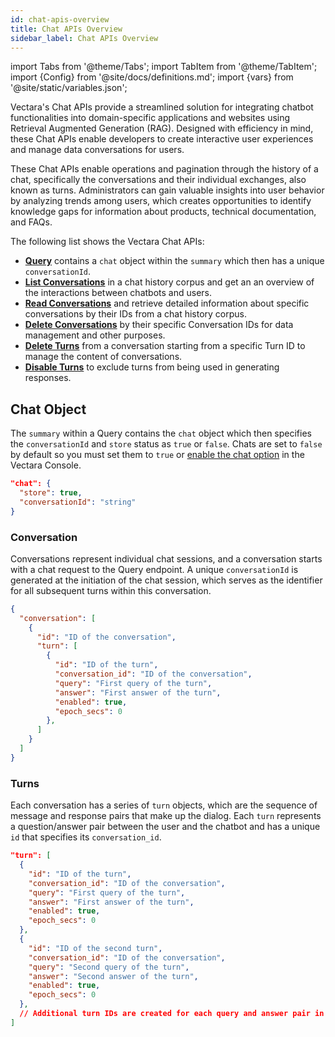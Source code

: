 ```yaml
---
id: chat-apis-overview
title: Chat APIs Overview
sidebar_label: Chat APIs Overview
---
```


import Tabs from '@theme/Tabs';
import TabItem from '@theme/TabItem';
import {Config} from '@site/docs/definitions.md';
import {vars} from '@site/static/variables.json';

Vectara's Chat APIs provide a streamlined solution for integrating chatbot 
functionalities into domain-specific applications and websites using Retrieval 
Augmented Generation (RAG). Designed with efficiency in mind, these Chat APIs 
enable developers to create interactive user experiences and manage data 
conversations for users.

These Chat APIs enable operations and pagination through the history of a chat, 
specifically the conversations and their individual exchanges, also known as 
turns. Administrators can gain valuable insights into user behavior by analyzing 
trends among users, which creates opportunities to identify knowledge gaps for 
information about products, technical documentation, and FAQs.

The following list shows the Vectara Chat APIs:

* [**Query**](/docs/api-reference/search-apis/search) contains a `chat` object within the `summary` 
  which then has a unique `conversationId`.
* [**List Conversations**](/docs/api-reference/chat-apis/list-conversations) in a chat history corpus 
  and get an an overview of the interactions between chatbots and users. 
* [**Read Conversations**](/docs/api-reference/chat-apis/read-conversations) and retrieve detailed information about specific
  conversations by their IDs from a chat history corpus.
* [**Delete Conversations**](/docs/api-reference/chat-apis/delete-conversations) by their specific Conversation IDs for 
  data management and other purposes.
* [**Delete Turns**](/docs/api-reference/chat-apis/delete-turns) from a conversation starting from a specific 
  Turn ID to manage the content of conversations.
* [**Disable Turns**](/docs/api-reference/chat-apis/disable-turns) to exclude turns from being used in 
  generating responses.

## Chat Object

The `summary` within a Query contains the `chat` object which then specifies the `conversationId`
and `store` status as `true` or `false`. Chats are set to `false` by default so 
you must set them to `true` or [enable the chat option](/docs/console-ui/chat-with-your-data) 
in the Vectara Console.

```json
"chat": {
  "store": true,
  "conversationId": "string"
}
```
 
### Conversation

Conversations represent individual chat sessions, and a conversation starts 
with a chat request to the Query endpoint. A unique `conversationId` is 
generated at the initiation of the chat session, which serves as the 
identifier for all subsequent turns within this conversation. 

```json
{
  "conversation": [
    {
      "id": "ID of the conversation",
      "turn": [
        {
          "id": "ID of the turn",
          "conversation_id": "ID of the conversation",
          "query": "First query of the turn",
          "answer": "First answer of the turn",
          "enabled": true,
          "epoch_secs": 0
        },
      ]
    }
  ] 
}    
```

### Turns

Each conversation has a series of `turn` objects, which are the sequence of 
message and response pairs that make up the dialog. Each `turn` represents a 
question/answer pair between the user and the chatbot and has a unique `id` 
that specifies its `conversation_id`.


```json
"turn": [
  {
    "id": "ID of the turn",
    "conversation_id": "ID of the conversation",
    "query": "First query of the turn",
    "answer": "First answer of the turn",
    "enabled": true,
    "epoch_secs": 0
  },
  {
    "id": "ID of the second turn",
    "conversation_id": "ID of the conversation",
    "query": "Second query of the turn",
    "answer": "Second answer of the turn",
    "enabled": true,
    "epoch_secs": 0
  },
  // Additional turn IDs are created for each query and answer pair in the conversation
]
```


